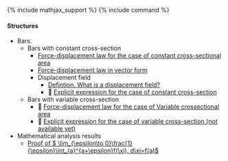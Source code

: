 {% include mathjax_support %}
{% include command %}


#### Structures
 
* Bars.
    * Bars with constant cross-section 
        * [Force-displacement law for the case of constant cross-sectional area](Bars/Bars.md)
        * [Force-displacement law in vector form](./Bars/VectorFormHookesLaw.md)
        * Displacement field
            - [Defintion. What is a displacement field?](Bars/Bars2.md)
            - :construction: [Explicit expression for the case of constant cross-section](Bars/Bars3.md)
    * Bars with variable cross-section 
        *  :construction: [Force-displacement law for the case of Variable crossectional area](Bars/Bars4.md)
        - :construction: [Explicit expression for the case of variable cross-section (not available yet)](Bars/Bars5.md)
* Mathematical analysis results
    * [Proof of  $ \lim_{\epsilon\to 0}\frac{1}{\epsilon}\int_{a}^{a+\epsilon}f(\xi)\, d\xi=f(a)$](Bars/Leibnitz.md)

